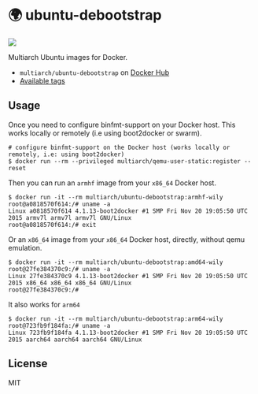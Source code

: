 # :earth_africa: ubuntu-debootstrap

![](https://raw.githubusercontent.com/multiarch/dockerfile/master/logo.jpg)

Multiarch Ubuntu images for Docker.

* `multiarch/ubuntu-debootstrap` on [Docker Hub](https://hub.docker.com/r/multiarch/ubuntu-debootstrap/)
* [Available tags](https://hub.docker.com/r/multiarch/ubuntu-debootstrap/tags/)

## Usage

Once you need to configure binfmt-support on your Docker host.
This works locally or remotely (i.e using boot2docker or swarm).

```console
# configure binfmt-support on the Docker host (works locally or remotely, i.e: using boot2docker)
$ docker run --rm --privileged multiarch/qemu-user-static:register --reset
```

Then you can run an `armhf` image from your `x86_64` Docker host.

```console
$ docker run -it --rm multiarch/ubuntu-debootstrap:armhf-wily
root@a0818570f614:/# uname -a
Linux a0818570f614 4.1.13-boot2docker #1 SMP Fri Nov 20 19:05:50 UTC 2015 armv7l armv7l armv7l GNU/Linux
root@a0818570f614:/# exit
```

Or an `x86_64` image from your `x86_64` Docker host, directly, without qemu emulation.

```console
$ docker run -it --rm multiarch/ubuntu-debootstrap:amd64-wily
root@27fe384370c9:/# uname -a
Linux 27fe384370c9 4.1.13-boot2docker #1 SMP Fri Nov 20 19:05:50 UTC 2015 x86_64 x86_64 x86_64 GNU/Linux
root@27fe384370c9:/#
```

It also works for `arm64`

```console
$ docker run -it --rm multiarch/ubuntu-debootstrap:arm64-wily
root@723fb9f184fa:/# uname -a
Linux 723fb9f184fa 4.1.13-boot2docker #1 SMP Fri Nov 20 19:05:50 UTC 2015 aarch64 aarch64 aarch64 GNU/Linux
```

## License

MIT
